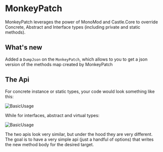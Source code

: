 # MonkeyPatch

MonkeyPatch leverages the power of MonoMod and Castle.Core to override Concrete, Abstract and Interface types (including private and static methods).

## What's new

Added a `DumpJson` on the `MonkeyPatch`, which allows to you to get a json version of the methods map created by MonkeyPatch

## The Api

For concrete instance or static types, your code would look something like this:

![BasicUsage](https://user-images.githubusercontent.com/81313844/156667297-bbdf551a-29b1-4713-b3c2-ddb3fd520368.jpg)

While for interfaces, abstract and virtual types:

![BasicUsage](https://user-images.githubusercontent.com/81313844/156667468-238dcc40-9a6a-4e0e-a58d-f3e2db7e37b3.jpg)

The two apis look very similar, but under the hood they are very different. The goal is to have a very simple api (just a handful of options) that writes the new method body for the desired target.
